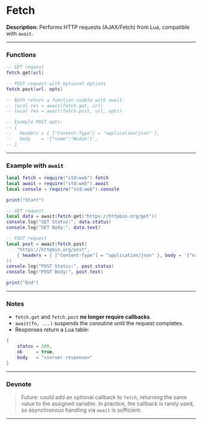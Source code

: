# Fetch

**Description:**
Performs HTTP requests (AJAX/Fetch) from Lua, compatible with `await`.

---

### Functions

```lua
-- GET request
fetch.get(url)

-- POST request with optional options
fetch.post(url, opts)

-- Both return a function usable with await:
-- local res = await(fetch.get, url)
-- local res = await(fetch.post, url, opts)

-- Example POST opts:
-- {
--   headers = { ["Content-Type"] = "application/json" },
--   body    = '{"name":"WuXan"}',
-- }
```

---

### Example with `await`

```lua
local fetch = require("std:web").fetch
local await = require("std:web").await
local console = require("std:web").console

print("Start")

-- GET request
local data = await(fetch.get("https://httpbin.org/get"))
console.log("GET Status:", data.status)
console.log("GET Body:", data.text)

-- POST request
local post = await(fetch.post(
    "https://httpbin.org/post",
    { headers = { ["Content-Type"] = "application/json" }, body = '{"name":"WuXan"}' }
))
console.log("POST Status:", post.status)
console.log("POST Body:", post.text)

print("End")
```

---

### Notes

- `fetch.get` and `fetch.post` **no longer require callbacks**.
- `await(fn, ...)` suspends the coroutine until the request completes.
- Responses return a Lua table:

```lua
{
    status = 200,
    ok     = true,
    body   = "<server response>"
}
```

---

### Devnote

> Future: could add an optional callback to `fetch`, returning the same value to the assigned variable. In practice, the callback is rarely used, so asynchronous handling via `await` is sufficient.

---
